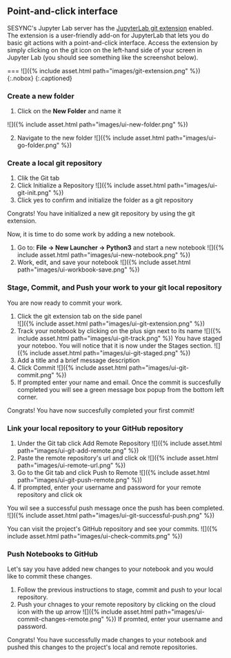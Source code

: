---
---

## Point-and-click interface

SESYNC's Jupyter Lab server has the [JupyterLab git extension](https://github.com/jupyterlab/jupyterlab-git#readme) enabled. The extension is a user-friendly add-on for JupyterLab that lets you do basic git actions with a point-and-click interface. Access the extension by simply clicking on the git icon on the left-hand side of your screen in Jupyter Lab (you should see something like the screenshot below).

===
![]({% include asset.html path="images/git-extension.png" %}){:.nobox}
{:.captioned}

### Create a new folder

1. Click on the **New Folder** and name it

![]({% include asset.html path="images/ui-new-folder.png" %})

2. Navigate to the new folder 
![]({% include asset.html path="images/ui-go-folder.png" %})

### Create a local git repository
1. Clik the Git tab
2. Click Initialize a Repository
![]({% include asset.html path="images/ui-git-init.png" %})
3. Click yes to confirm and initialize the folder as a git repository

Congrats! You have initialized a new git repository by using the git extension.

Now, it is time to do some work by adding a new notebook. 
1. Go to: **File -> New Launcher -> Python3** and start a new notebook
![]({% include asset.html path="images/ui-new-notebook.png" %})
2. Work, edit, and save your notebook
![]({% include asset.html path="images/ui-workbook-save.png" %})

### Stage, Commit, and Push your work to your git local repository
You are now ready to commit your work.

1. Click the git extension tab on the side panel  
![]({% include asset.html path="images/ui-git-extension.png" %})
2. Track your notebook by clicking on the plus sign next to its name
![]({% include asset.html path="images/ui-git-track.png" %})
You have staged your noteboo. You will notice that it is now under the Stages section. 
![]({% include asset.html path="images/ui-git-staged.png" %})
4. Add a title and a brief message description
5. Click Commit
![]({% include asset.html path="images/ui-git-commit.png" %})
6. If prompted enter your name and email. Once the commit is succesfully completed you will see a green message box popup from the bottom left corner. 

Congrats! You have now succesfully completed your first commit!

### Link your local repository to your GitHub repository
1. Under the Git tab click Add Remote Repository
![]({% include asset.html path="images/ui-git-add-remote.png" %})
2. Paste the remote repository's url and click ok
![]({% include asset.html path="images/ui-remote-url.png" %})
3. Go to the Git tab and click Push to Remote
![]({% include asset.html path="images/ui-git-push-remote.png" %})
4. If prompted, enter your username and password for your remote repository and click ok

You wil see a successful push message once the push has been completed.
![]({% include asset.html path="images/ui-git-successful-push.png" %})

You can visit the project's GitHub repository and see your commits. 
![]({% include asset.html path="images/ui-check-commits.png" %})

### Push Notebooks to GitHub
Let's say you have added new changes to your notebook and you would like to commit these changes.

1. Follow the previous instructions to stage, commit and push to your local repository.
2. Push your chnages to your remote repository by clicking on the cloud icon with the up arrow
![]({% include asset.html path="images/ui-commit-changes-remote.png" %})
If promted, enter your username and password.

Congrats! You have successfully made changes to your notebook and pushed this changes to the project's local and remote repositories.






